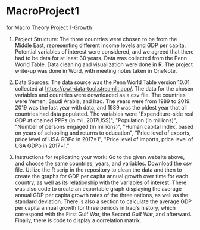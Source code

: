 # MacroProject1
for Macro Theory Project 1-Growth
1. Project Structure:
The three countries were chosen to be from the Middle East, representing different income levels and GDP per capita. Potential variables of interest were considered, and we agreed that there had to be data for at least 30 years. Data was collected from the Penn World Table. Data cleaning and visualization were done in R. The project write-up was done in Word, with meeting notes taken in OneNote. 

2. Data Sources:
The data source was the Penn World Table version 10.01, collected at https://pwt-data-tool.streamlit.app/. The data for the chosen variables and countries were downloaded as a csv file. The countries were Yemen, Saudi Arabia, and Iraq. The years were from 1989 to 2019. 2019 was the last year with data, and 1989 was the oldest year that all countries had data populated. The variables were "Expenditure-side real GDP at chained PPPs (in mil. 2017US$)", "Population (in millions)", "Number of persons engaged (in millions)", "Human capital index, based on years of schooling and returns to education", "Price level of exports, price level of USA GDPo in 2017=1", "Price level of imports, price level of USA GDPo in 2017=1."

3. Instructions for replicating your work:
Go to the given website above, and choose the same countries, years, and variables. Download the csv file. Utilize the R scrip in the repository to clean the data and then to create the graphs for GDP per capita annual growth over time for each country, as well as its relationship with the variables of interest. There was also code to create an exportable graph displaying the average annual GDP per capita growth rates of the three nations, as well as the standard deviation. There is also a section to calculate the average GDP per capita annual growth for three periods in Iraq's history, which correspond with the First Gulf War, the Second Gulf War, and afterward. Finally, there is code to display a correlation matrix.
